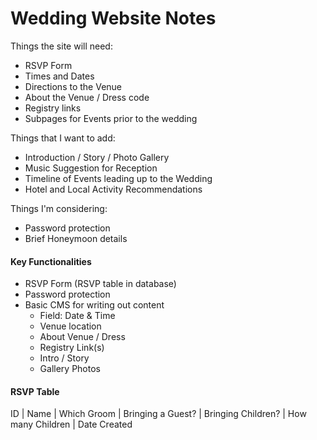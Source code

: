 # Wedding Website Notes

Things the site will need:

* RSVP Form
* Times and Dates
* Directions to the Venue
* About the Venue / Dress code
* Registry links
* Subpages for Events prior to the wedding

Things that I want to add:

* Introduction / Story / Photo Gallery
* Music Suggestion for Reception
* Timeline of Events leading up to the Wedding
* Hotel and Local Activity Recommendations

Things I'm considering:

* Password protection
* Brief Honeymoon details



#### Key Functionalities

* RSVP Form (RSVP table in database)
* Password protection
* Basic CMS for writing out content
  * Field: Date & Time
  * Venue location
  * About Venue / Dress
  * Registry Link(s)
  * Intro / Story
  * Gallery Photos
  
  
#### RSVP Table

ID | Name | Which Groom | Bringing a Guest? | Bringing Children? | How many Children | Date Created

